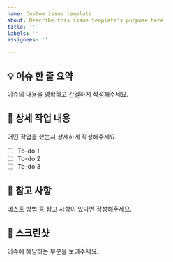 ```yaml
---
name: Custom issue template
about: Describe this issue template's purpose here.
title: ''
labels: ''
assignees: ''

---
```


## 💡 이슈 한 줄 요약

이슈의 내용을 명확하고 간결하게 작성해주세요.

## 🔨 상세 작업 내용

어떤 작업을 했는지 상세하게 작성해주세요.
- [ ] To-do 1
- [ ] To-do 2
- [ ] To-do 3

## 📄 참고 사항

테스트 방법 등 참고 사항이 있다면 작성해주세요.

## 📸 스크린샷

이슈에 해당하는 부분을 보여주세요.
